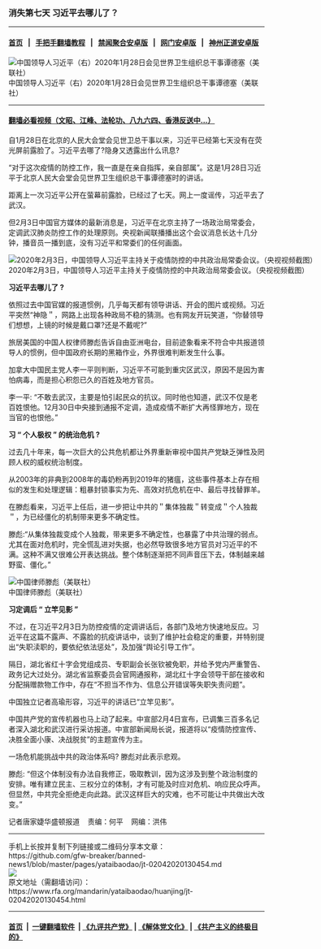 ### 消失第七天   习近平去哪儿了？ 
------------------------

#### [首页](https://github.com/gfw-breaker/banned-news1/blob/master/README.md) &nbsp;&nbsp;|&nbsp;&nbsp; [手把手翻墙教程](https://github.com/gfw-breaker/guides/wiki) &nbsp;&nbsp;|&nbsp;&nbsp; [禁闻聚合安卓版](https://github.com/gfw-breaker/bn-android) &nbsp;&nbsp;|&nbsp;&nbsp; [网门安卓版](https://github.com/oGate2/oGate) &nbsp;&nbsp;|&nbsp;&nbsp; [神州正道安卓版](https://github.com/SzzdOgate/update) 



<div id="headerimg">
 <img alt="中国领导人习近平（右）2020年1月28日会见世界卫生组织总干事谭德塞（美联社）" src="https://www.rfa.org/mandarin/yataibaodao/huanjing/jt-02042020130454.html/15.jpg/@@images/131db539-b1b0-4669-abbf-fc99597d5842.jpeg" title="中国领导人习近平（右）2020年1月28日会见世界卫生组织总干事谭德塞（美联社）"/>
 <div id="headerimgcontents">
  <div id="headerimgcaption">
   <span>
    中国领导人习近平（右）2020年1月28日会见世界卫生组织总干事谭德塞（美联社）
   </span>
   <!-- zoomattribute -->
  </div>
  <!-- headerimgcaption -->
 </div>
 <!-- headerimagecontents -->
</div>

<hr/>


#### [翻墙必看视频（文昭、江峰、法轮功、八九六四、香港反送中...）](http://167.172.214.107/home.html)

<div id="storytext">
 <div>
  <div class="slot_header">
  </div>
 </div>
 <p>
  自1月28日在北京的人民大会堂会见世卫总干事以来，习近平已经第七天没有在荧光屏前露脸了。习近平去哪了?隐身又透露出什么讯息?
 </p>
 <p>
  “对于这次疫情的防控工作，我一直是在亲自指挥，亲自部属”。这是1月28日习近平于北京人民大会堂会见世界卫生组织总干事谭德塞时的讲话。
 </p>
 <p>
  距离上一次习近平公开在萤幕前露脸，已经过了七天。网上一度谣传，习近平去了武汉。
 </p>
 <p>
  但2月3日中国官方媒体的最新消息是，习近平在北京主持了一场政治局常委会，定调武汉肺炎防控工作的处理原则。央视新闻联播播出这个会议消息长达十几分钟，播音员一播到底，没有习近平和常委们的任何画面。
 </p>
 <p>
  <div class="image-inline captioned" style="width:622px;">
   <div style="width:622px;">
    <img alt="2020年2月3日，中国领导人习近平主持关于疫情防控的中共政治局常委会议。（央视视频截图）" src="https://www.rfa.org/mandarin/yataibaodao/huanjing/jt-02042020130454.html/0204b.jpg" title="2020年2月3日，中国领导人习近平主持关于疫情防控的中共政治局常委会议。（央视视频截图）"/>
   </div>
   <div class="image-caption">
    <span style="width:622px;">
     2020年2月3日，中国领导人习近平主持关于疫情防控的中共政治局常委会议。（央视视频截图）
    </span>
    <span class="copyright">
    </span>
   </div>
  </div>
 </p>
 <p>
  <b>
   习近平去哪儿了
  </b>
  <b>
   ?
  </b>
 </p>
 <p>
  依照过去中国官媒的报道惯例，几乎每天都有领导讲话、开会的图片或视频。习近平突然“神隐＂，网路上出现各种政局不稳的猜测。也有网友开玩笑道，“你替领导们想想，上镜的时候是戴口罩?还是不戴呢?”
 </p>
 <p>
  旅居美国的中国人权律师滕彪告诉自由亚洲电台，目前迹象看来不符合中共报道领导人的惯例，但中国政府长期的黑箱作业，外界很难判断发生什么事。
 </p>
 <p>
  加拿大中国民主党人李一平则判断，习近平不可能到重灾区武汉，原因不是因为害怕病毒，而是担心积怨已久的百姓及地方官员。
 </p>
 <p>
  李一平: “不敢去武汉，主要是怕引起民众的抗议。同时他也知道，武汉不仅是老百姓恨他。12月30日中央接到通报不定调，造成疫情不断扩大再怪罪地方，现在当官的也恨他。”
 </p>
 <p>
 </p>
 <p>
 </p>
 <p>
  <b>
   习
  </b>
  <b>
   “
  </b>
  <b>
   个人极权
  </b>
  <b>
   ”
  </b>
  <b>
   的统治危机
  </b>
  <b>
   ?
  </b>
 </p>
 <p>
  过去几十年来，每一次巨大的公共危机都让外界重新审视中国共产党缺乏弹性及罔顾人权的威权统治制度。
 </p>
 <p>
  从2003年的非典到2008年的毒奶粉再到2019年的猪瘟，这些事件基本上存在相似的发生和处理逻辑：粗暴封锁事实为先、高效对抗危机在中、最后寻找替罪羊。
 </p>
 <p>
  在滕彪看来，习近平上任后，进一步把让中共的＂集体独裁＂转变成＂个人独裁＂，为已经僵化的机制带来更多不确定性。
 </p>
 <p>
  滕彪:“从集体独裁变成个人独裁，带来更多不确定性，也暴露了中共治理的弱点。尤其在面对危机时，完全慌乱进对失据，也必然导致很多地方官员对习近平的不满。这种不满又很难公开表达挑战。整个体制逐渐把不同声音压下去，体制越来越野蛮、僵化。”
 </p>
 <p>
  <div class="image-inline captioned" style="width:680px;">
   <div style="width:680px;">
    <img alt="中国律师滕彪（美联社）" src="https://www.rfa.org/mandarin/yataibaodao/huanjing/jt-02042020130454.html/0120z.jpg" title="中国律师滕彪（美联社）"/>
   </div>
   <div class="image-caption">
    <span style="width:680px;">
     中国律师滕彪（美联社）
    </span>
    <span class="copyright">
    </span>
   </div>
  </div>
 </p>
 <p>
  <b>
   习定调后
  </b>
  <b>
   “
  </b>
  <b>
   立竿见影
  </b>
  <b>
   ”
  </b>
 </p>
 <p>
  不过，在习近平2月3日为防控疫情的定调讲话后，各部门及地方快速地反应。习近平在这篇不露声、不露脸的抗疫讲话中，谈到了维护社会稳定的重要，并特别提出“失职渎职的，要依纪依法惩处”，及加强“舆论引导工作”。
 </p>
 <p>
  隔日，湖北省红十字会党组成员、专职副会长张钦被免职，并给予党内严重警告、政务记大过处分。湖北省监察委员会官网通报称，湖北红十字会领导干部在接收和分配捐赠款物工作中，存在“不担当不作为、信息公开错误等失职失责问题”。
 </p>
 <p>
  中国独立记者高瑜形容，习近平的讲话已“立竿见影”。
 </p>
 <p>
  中国共产党的宣传机器也马上动了起来。中宣部2月4日宣布，已调集三百多名记者深入湖北和武汉进行采访报道。中宣部新闻局长说，报道将以“疫情防控宣传、决胜全面小康、决战脱贫”的主题宣传为主。
 </p>
 <p>
  一场危机能挑战中共的政治体系吗? 滕彪对此表示悲观。
 </p>
 <p>
  滕彪: “但这个体制没有办法自我修正，吸取教训，因为这涉及到整个政治制度的安排。唯有建立民主、三权分立的体制，才有可能及时应对危机、响应民众呼声。但显然，中共完全拒绝走向此路。武汉这样巨大的灾难，也不可能让中共做出大改变。”
 </p>
 <p>
 </p>
 <p>
  记者唐家婕华盛顿报道    责编：何平    网编：洪伟
 </p>
</div>

<hr/>
手机上长按并复制下列链接或二维码分享本文章：<br/>
https://github.com/gfw-breaker/banned-news1/blob/master/pages/yataibaodao/jt-02042020130454.md <br/>
<a href='https://github.com/gfw-breaker/banned-news1/blob/master/pages/yataibaodao/jt-02042020130454.md'><img src='https://github.com/gfw-breaker/banned-news1/blob/master/pages/yataibaodao/jt-02042020130454.md.png'/></a> <br/>
原文地址（需翻墙访问）：https://www.rfa.org/mandarin/yataibaodao/huanjing/jt-02042020130454.html


------------------------
#### [首页](https://github.com/gfw-breaker/banned-news1/blob/master/README.md) &nbsp;|&nbsp; [一键翻墙软件](https://github.com/gfw-breaker/nogfw/blob/master/README.md) &nbsp;| [《九评共产党》](https://github.com/gfw-breaker/9ping.md/blob/master/README.md#九评之一评共产党是什么) | [《解体党文化》](https://github.com/gfw-breaker/jtdwh.md/blob/master/README.md) | [《共产主义的终极目的》](https://github.com/gfw-breaker/gczydzjmd.md/blob/master/README.md)


<img src='http://gfw-breaker.win/banned-news/pages/yataibaodao/jt-02042020130454.md' width='0px' height='0px'/>